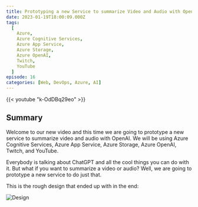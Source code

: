 ```yaml
---
title: Prototyping a new Service to summarize Video and Audio with OpenAI
date: 2023-01-19T18:00:09.000Z
tags:
  [
    Azure,
    Azure Cognitive Services,
    Azure App Service,
    Azure Storage,
    Azure OpenAI,
    Twitch,
    YouTube
  ]
episode: 16
categories: [Web, DevOps, Azure, AI]
---
```


{{< youtube "k-OdDBq29eo" >}}

## Summary

Welcome to our new video and this time we are going to prototype a new service to summarize video and audio with OpenAI. We will be using Azure Cognitive Services, Azure App Service, Azure Storage, Azure OpenAI, Twitch, and YouTube.

Everybody is talking about ChatGPT and all the cool things you can do with it. But what if you want to summarize a video or audio? Well, we are going to prototype a new service to do just that. 

This is the rough design that ended up with in the end:

![Design](/episode-0016/design.png)

